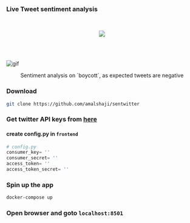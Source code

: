### Live Tweet sentiment analysis

<br>
<p align="center">
    <img src="https://img.shields.io/github/license/amalshaji/sentwitter">

</p>

<br><br>

![gif](https://j.gifs.com/4Q01k7.gif)

<p align="center">Sentiment analysis on `boycott`, as expected tweets are negative</p>

### Download

```bash
git clone https://github.com/amalshaji/sentwitter
```

### Get twitter API keys from [here](https://developer.twitter.com/en/portal/dashboard)

#### create config.py in `frontend`

```python
# config.py
consumer_key= ''
consumer_secret= ''
access_token= ''
access_token_secret= ''
```

### Spin up the app

```bash
docker-compose up
```

### Open browser and goto `localhost:8501`
